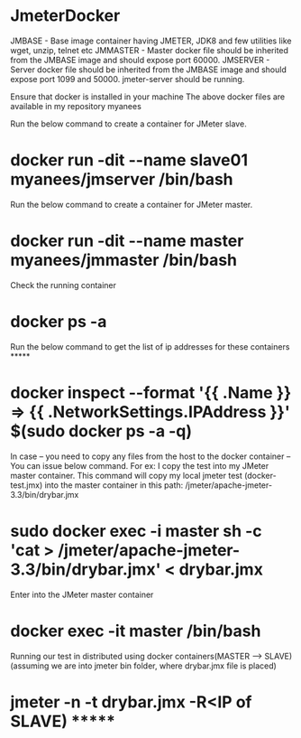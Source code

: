 # JmeterDocker
JMBASE -   Base image container having JMETER, JDK8 and few utilities like wget, unzip, telnet etc
JMMASTER - Master docker file should be inherited from the JMBASE image and should expose port 60000.
JMSERVER - Server docker file should be inherited from the JMBASE image and should expose port 1099 and 50000. jmeter-server should be running.

Ensure that docker is installed in your machine
The above docker files are available in my repository myanees

Run the below command to create a container for JMeter slave.
# docker run -dit --name slave01 myanees/jmserver /bin/bash

Run the below command to create a container for JMeter master.
# docker run -dit --name master myanees/jmmaster /bin/bash

Check the running container
# docker ps -a

Run the below command to get the list of ip addresses for these containers *****
# docker inspect --format '{{ .Name }} => {{ .NetworkSettings.IPAddress }}' $(sudo docker ps -a -q)

In case – you need to copy any files from the host to the docker container – You can issue below command. For ex: I copy the test into my JMeter master container. This command will copy my local jmeter test (docker-test.jmx) into the master container in this path: /jmeter/apache-jmeter-3.3/bin/drybar.jmx
# sudo docker exec -i master sh -c 'cat > /jmeter/apache-jmeter-3.3/bin/drybar.jmx' < drybar.jmx

Enter into the JMeter master container
# docker exec -it master /bin/bash

Running our test in distributed using docker containers(MASTER --> SLAVE) (assuming we are into jmeter bin folder, where drybar.jmx file is placed)
# jmeter -n -t drybar.jmx -R<IP of SLAVE) *****
